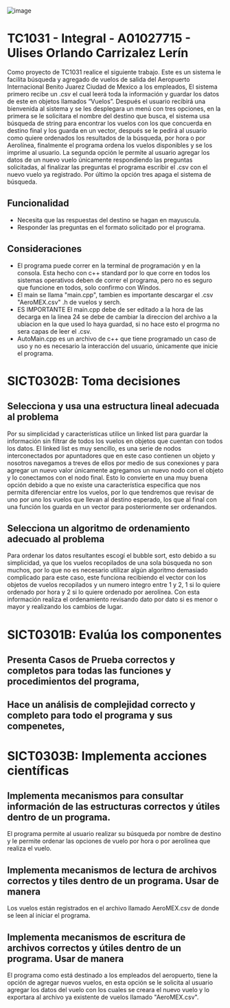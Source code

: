 ![image](https://github.com/A01027715/TC1031-Integral-A01027715/assets/117248297/0cf49121-ace4-4f23-bf15-05b88c5a0047)
# TC1031 - Integral - A01027715 - Ulises Orlando Carrizalez Lerín
Como proyecto de TC1031 realice el siguiente trabajo. Este es un sistema le facilita búsqueda y agregado de vuelos de salida del Aeropuerto Internacional Benito Juarez Ciudad de Mexico a los empleados, El sistema primero recibe un .csv el cual leerá toda la información y guardar los datos de este en objetos llamados “Vuelos”. Después el usuario recibirá una bienvenida al sistema y se les desplegara un menú con tres opciones, en la primera se le solicitara el nombre del destino que busca, el sistema usa búsqueda de string para encontrar los vuelos con los que concuerda en destino final y los guarda en un vector, después se le pedirá al usuario como quiere ordenados los resultados de la búsqueda, por hora o por Aerolínea, finalmente el programa ordena los vuelos disponibles y se los imprime al usuario. La segunda opción le permite al usuario agregar los datos de un nuevo vuelo únicamente respondiendo las preguntas solicitadas, al finalizar las preguntas el programa escribir el .csv con el nuevo vuelo ya registrado. Por último la opción tres apaga el sistema de búsqueda.

## Funcionalidad
- Necesita que las respuestas del destino se hagan en mayuscula.
- Responder las preguntas en el formato solicitado por el programa.

## Consideraciones
- El programa puede correr en la terminal de programación y en la consola. Esta hecho con c++ standard por lo que corre en todos los sistemas operativos deben de correr el programa, pero no es seguro que funcione en todos, solo confirmo con Windos.
- El main se llama "main.cpp", tambien es importante descargar el .csv "AeroMEX.csv" .h de vuelos y serch.
- ES IMPORTANTE El main.cpp debe de ser editado a la hora de las decarga en la linea 24 se debe de cambiar la direccion del archivo a la ubiacion en la que used lo haya guardad, si no hace esto el progrma no sera capas de leer el .csv.
- AutoMain.cpp es un archivo de c++ que tiene programado un caso de uso y no es necesario la interacción del usuario, únicamente que inicie el programa.

# SICT0302B: Toma decisiones
## Selecciona y usa una estructura lineal adecuada al problema
Por su simplicidad y características utilice un linked list para guardar la información sin filtrar de todos los vuelos en objetos que cuentan con todos los datos. El linked list es muy sencillo, es una serie de nodos interconectados por apuntadores que en este caso contienen un objeto y nosotros navegamos a treves de ellos por medio de sus conexiones y para agregar un nuevo valor únicamente agregamos un nuevo nodo con el objeto y lo conectamos con el nodo final. Esto lo convierte en una muy buena opción debido a que no existe una característica especifica que nos permita diferenciar entre los vuelos, por lo que tendremos que revisar de uno por uno los vuelos que llevan al destino esperado, los que al final con una función los guarda en un vector para posteriormente ser ordenandos.

## Selecciona un algoritmo de ordenamiento adecuado al problema
Para ordenar los datos resultantes escogí el bubble sort, esto debido a su simplicidad, ya que los vuelos recopilados de una sola búsqueda no son muchos, por lo que no es necesario utilizar algún algoritmo demasiado complicado para este caso, este funciona recibiendo el vector con los objetos de vuelos recopilados y un numero integro entre 1 y 2, 1 si lo quiere ordenado por hora y 2 si lo quiere ordenado por aerolínea. Con esta información realiza el ordenamiento revisando dato por dato si es menor o mayor y realizando los cambios de lugar.

# SICT0301B: Evalúa los componentes
## Presenta Casos de Prueba correctos y completos para todas las funciones y procedimientos del programa,


## Hace un análisis de complejidad correcto y completo para todo el programa y sus compenetes,


# SICT0303B: Implementa acciones científicas
## Implementa mecanismos para consultar información de las estructuras correctos y útiles dentro de un programa.
El programa permite al usuario realizar su búsqueda por nombre de destino y le permite ordenar las opciones de vuelo por hora o por aerolínea que realiza el vuelo.
## Implementa mecanismos de lectura de archivos correctos y tiles dentro de un programa. Usar de manera
Los vuelos están registrados en el archivo llamado AeroMEX.csv de donde se leen al iniciar el programa.
## Implementa mecanismos de escritura de archivos correctos y útiles dentro de un programa. Usar de manera
El programa como está destinado a los empleados del aeropuerto, tiene la opción de agregar nuevos vuelos, en esta opción se le solicita al usuario agregar los datos del vuelo con los cuales se  creara el nuevo vuelo y lo exportara al archivo ya existente de vuelos llamado "AeroMEX.csv".



